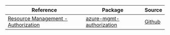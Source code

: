 | Reference | Package | Source |
|---|---|---|
|[Resource Management - Authorization](mgmt-authorization-readme.md)|[azure-mgmt-authorization](https://pypi.org/project/azure-mgmt-authorization)|[Github](https://github.com/Azure/azure-sdk-for-python)|
